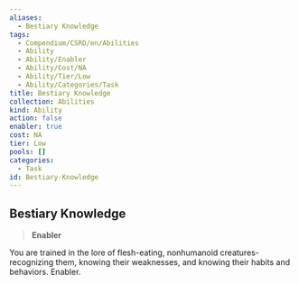 ```yaml
---
aliases:
  - Bestiary Knowledge
tags:
  - Compendium/CSRD/en/Abilities
  - Ability
  - Ability/Enabler
  - Ability/Cost/NA
  - Ability/Tier/Low
  - Ability/Categories/Task
title: Bestiary Knowledge
collection: Abilities
kind: Ability
action: false
enabler: true
cost: NA
tier: Low
pools: []
categories:
  - Task
id: Bestiary-Knowledge
---
```

## Bestiary Knowledge  
  
>**Enabler**
  
  
  
You are trained in the lore of flesh-eating, nonhumanoid creatures-recognizing them, knowing their weaknesses, and knowing their habits and behaviors. Enabler.
